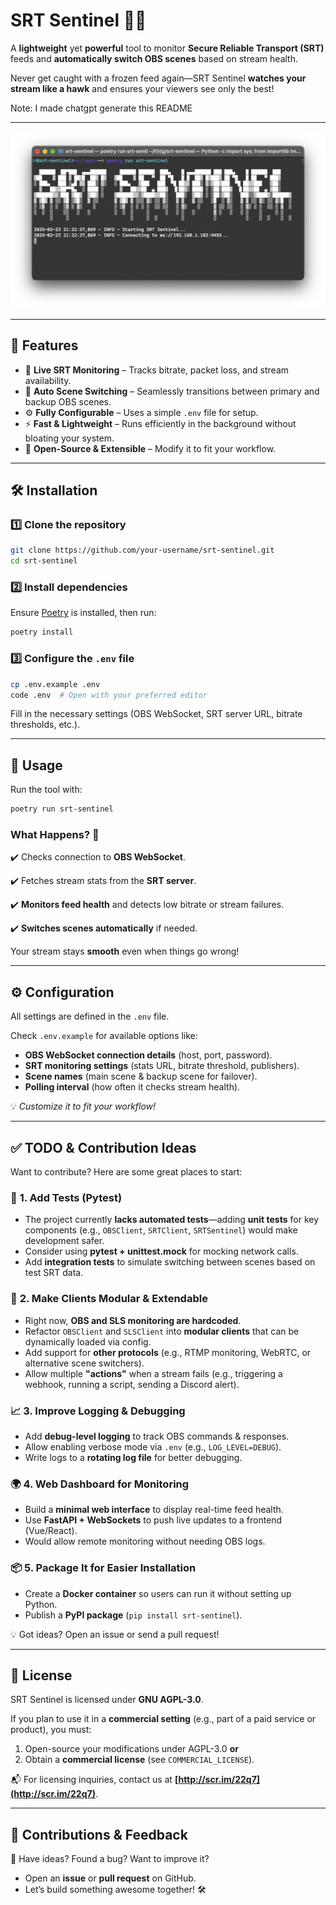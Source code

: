 # **SRT Sentinel** 🚨🎥

A **lightweight** yet **powerful** tool to monitor **Secure Reliable Transport (SRT)** feeds and **automatically switch OBS scenes** based on stream health.

Never get caught with a frozen feed again—SRT Sentinel **watches your stream like a hawk** and ensures your viewers see only the best!

Note: I made chatgpt generate this README

---

![SRT Sentinel Screenshot](screenshot.png)

---

## 🚀 **Features**

- 📡 **Live SRT Monitoring** – Tracks bitrate, packet loss, and stream availability.
- 🔄 **Auto Scene Switching** – Seamlessly transitions between primary and backup OBS scenes.
- ⚙️ **Fully Configurable** – Uses a simple `.env` file for setup.
- ⚡ **Fast & Lightweight** – Runs efficiently in the background without bloating your system.
- 📜 **Open-Source & Extensible** – Modify it to fit your workflow.

---

## 🛠 **Installation**

### 1️⃣ **Clone the repository**

```bash
git clone https://github.com/your-username/srt-sentinel.git
cd srt-sentinel
```

### 2️⃣ **Install dependencies**

Ensure [Poetry](https://python-poetry.org/docs/) is installed, then run:

```bash
poetry install
```

### 3️⃣ **Configure the `.env` file**

```bash
cp .env.example .env
code .env  # Open with your preferred editor
```

Fill in the necessary settings (OBS WebSocket, SRT server URL, bitrate thresholds, etc.).

---

## 🎯 **Usage**

Run the tool with:

```bash
poetry run srt-sentinel
```

### What Happens? 🤖

✔️ Checks connection to **OBS WebSocket**.

✔️ Fetches stream stats from the **SRT server**.

✔️ **Monitors feed health** and detects low bitrate or stream failures.

✔️ **Switches scenes automatically** if needed.

Your stream stays **smooth** even when things go wrong!

---

## ⚙️ **Configuration**

All settings are defined in the `.env` file.

Check `.env.example` for available options like:

- **OBS WebSocket connection details** (host, port, password).
- **SRT monitoring settings** (stats URL, bitrate threshold, publishers).
- **Scene names** (main scene & backup scene for failover).
- **Polling interval** (how often it checks stream health).

💡 _Customize it to fit your workflow!_

---

## ✅ **TODO & Contribution Ideas**

Want to contribute? Here are some great places to start:

### 🧪 **1. Add Tests (Pytest)**

- The project currently **lacks automated tests**—adding **unit tests** for key components (e.g., `OBSClient`, `SRTClient`, `SRTSentinel`) would make development safer.
- Consider using **pytest + unittest.mock** for mocking network calls.
- Add **integration tests** to simulate switching between scenes based on test SRT data.

### 🔧 **2. Make Clients Modular & Extendable**

- Right now, **OBS and SLS monitoring are hardcoded**.
- Refactor `OBSClient` and `SLSClient` into **modular clients** that can be dynamically loaded via config.
- Add support for **other protocols** (e.g., RTMP monitoring, WebRTC, or alternative scene switchers).
- Allow multiple **"actions"** when a stream fails (e.g., triggering a webhook, running a script, sending a Discord alert).

### 📈 **3. Improve Logging & Debugging**

- Add **debug-level logging** to track OBS commands & responses.
- Allow enabling verbose mode via `.env` (e.g., `LOG_LEVEL=DEBUG`).
- Write logs to a **rotating log file** for better debugging.

### 🌍 **4. Web Dashboard for Monitoring**

- Build a **minimal web interface** to display real-time feed health.
- Use **FastAPI + WebSockets** to push live updates to a frontend (Vue/React).
- Would allow remote monitoring without needing OBS logs.

### 📦 **5. Package It for Easier Installation**

- Create a **Docker container** so users can run it without setting up Python.
- Publish a **PyPI package** (`pip install srt-sentinel`).

💡 Got ideas? Open an issue or send a pull request!

---

## 📝 **License**

SRT Sentinel is licensed under **GNU AGPL-3.0**.

If you plan to use it in a **commercial setting** (e.g., part of a paid service or product), you must:

1. Open-source your modifications under AGPL-3.0 **or**
2. Obtain a **commercial license** (see `COMMERCIAL_LICENSE`).

📬 For licensing inquiries, contact us at **[http://scr.im/22q7](http://scr.im/22q7)**.

---

## 🎤 **Contributions & Feedback**

🚀 Have ideas? Found a bug? Want to improve it?

- Open an **issue** or **pull request** on GitHub.
- Let’s build something awesome together! 🛠

